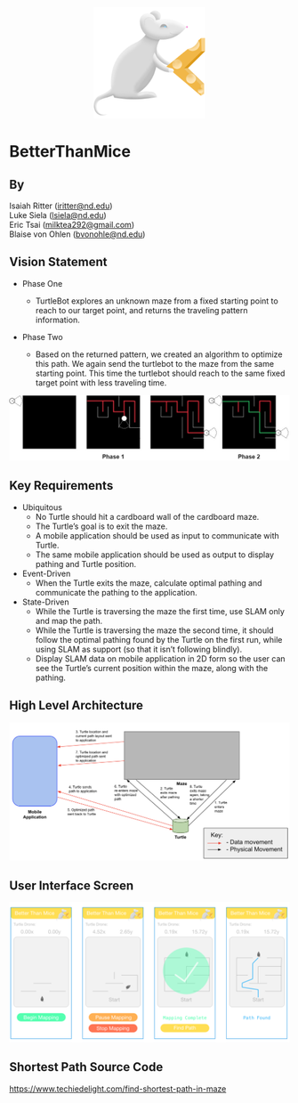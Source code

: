 <center><img src="./images/logo.png" width="200"></center>

# BetterThanMice

## By

Isaiah Ritter (iritter@nd.edu)  
Luke Siela (lsiela@nd.edu)  
Eric Tsai (milktea292@gmail.com)  
Blaise von Ohlen (bvonohle@nd.edu)

## Vision Statement

- Phase One

  - TurtleBot explores an unknown maze from a fixed starting point to reach to our target point, and returns the traveling pattern information.

- Phase Two
  - Based on the returned pattern, we created an algorithm to optimize this path. We again send the turtlebot to the maze from the same starting point. This time the turtlebot should reach to the same fixed target point with less traveling time.

<center><img src="./images/example_diagram.jpg" width="600"></center>

## Key Requirements

- Ubiquitous
  - No Turtle should hit a cardboard wall of the cardboard maze.
  - The Turtle’s goal is to exit the maze.
  - A mobile application should be used as input to communicate with Turtle.
  - The same mobile application should be used as output to display pathing and Turtle position.
- Event-Driven
  - When the Turtle exits the maze, calculate optimal pathing and communicate the pathing to the application.
- State-Driven
  - While the Turtle is traversing the maze the first time, use SLAM only and map the path.
  - While the Turtle is traversing the maze the second time, it should follow the optimal pathing found by the Turtle on the first run, while using SLAM as support (so that it isn’t following blindly).
  - Display SLAM data on mobile application in 2D form so the user can see the Turtle’s current position within the maze, along with the pathing.

## High Level Architecture

<center><img src="./images/high_level_architecture.png" width="600"></center>

## User Interface Screen

<center><img src="./images/user_interface.png" width="800"></center>

## Shortest Path Source Code
https://www.techiedelight.com/find-shortest-path-in-maze
